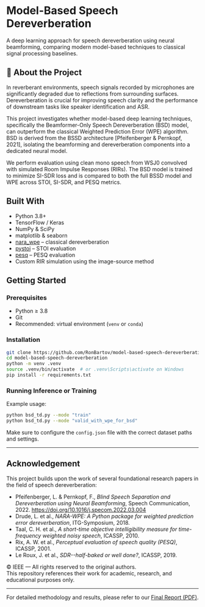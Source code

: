 # Model-Based Speech Dereverberation

A deep learning approach for speech dereverberation using neural beamforming, comparing modern model-based techniques to classical signal processing baselines.

## 📌 About the Project

In reverberant environments, speech signals recorded by microphones are significantly degraded due to reflections from surrounding surfaces. Dereverberation is crucial for improving speech clarity and the performance of downstream tasks like speaker identification and ASR.

This project investigates whether model-based deep learning techniques, specifically the Beamformer-Only Speech Dereverberation (BSD) model, can outperform the classical Weighted Prediction Error (WPE) algorithm. BSD is derived from the BSSD architecture [Pfeifenberger & Pernkopf, 2021], isolating the beamforming and dereverberation components into a dedicated neural model.

We perform evaluation using clean mono speech from WSJ0 convolved with simulated Room Impulse Responses (RIRs). The BSD model is trained to minimize SI-SDR loss and is compared to both the full BSSD model and WPE across STOI, SI-SDR, and PESQ metrics.

## Built With

- Python 3.8+
- TensorFlow / Keras
- NumPy & SciPy
- matplotlib & seaborn
- [nara_wpe](https://github.com/fgnt/nara_wpe) – classical dereverberation
- [pystoi](https://github.com/mpariente/pystoi) – STOI evaluation
- [pesq](https://github.com/ludlows/python-pesq) – PESQ evaluation
- Custom RIR simulation using the image-source method

## Getting Started

### Prerequisites

- Python ≥ 3.8
- Git
- Recommended: virtual environment (`venv` or `conda`)

### Installation

```bash
git clone https://github.com/RonBartov/model-based-speech-dereverberation.git
cd model-based-speech-dereverberation
python -m venv .venv
source .venv/bin/activate  # or .venv\Scripts\activate on Windows
pip install -r requirements.txt
```

### Running Inference or Training

Example usage:
```bash
python bsd_td.py --mode "train"
python bsd_td.py --mode "valid_with_wpe_for_bsd"
```

Make sure to configure the `config.json` file with the correct dataset paths and settings.

---

## Acknowledgement

This project builds upon the work of several foundational research papers in the field of speech dereverberation:

- Pfeifenberger, L. & Pernkopf, F., *Blind Speech Separation and Dereverberation using Neural Beamforming*, Speech Communication, 2022. https://doi.org/10.1016/j.specom.2022.03.004
- Drude, L. et al., *NARA-WPE: A Python package for weighted prediction error dereverberation*, ITG-Symposium, 2018.
- Taal, C. H. et al., *A short-time objective intelligibility measure for time-frequency weighted noisy speech*, ICASSP, 2010.
- Rix, A. W. et al., *Perceptual evaluation of speech quality (PESQ)*, ICASSP, 2001.
- Le Roux, J. et al., *SDR--half-baked or well done?*, ICASSP, 2019.

© IEEE — All rights reserved to the original authors.  
This repository references their work for academic, research, and educational purposes only.

---

For detailed methodology and results, please refer to our [Final Report (PDF)](./Project_Final_Report-_Model_based_deep_learning.pdf).
